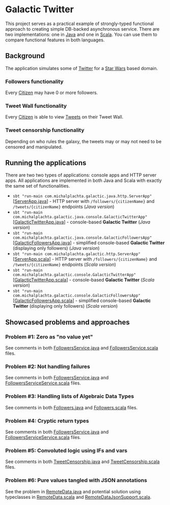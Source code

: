 # Galactic Twitter
This project serves as a practical example of strongly-typed functional approach to creating simple DB-backed asynchronous service. There are two implementations: one in [Java](src/main/java) and one in [Scala](src/main/scala). You can use them to compare functional features in both languages.

## Background
The application simulates some of [Twitter](http://twitter.com) for a [Star Wars](http://www.starwars.com) based domain.

### Followers functionality
Every [Citizen](src/main/scala/com/michalplachta/galactic/values/Citizen.scala) may have 0 or more followers.

### Tweet Wall functionality
Every [Citizen](src/main/scala/com/michalplachta/galactic/values/Citizen.scala) is able to view [Tweets](src/main/scala/com/michalplachta/galactic/values/Tweet.scala) on their Tweet Wall.

### Tweet censorship functionality
Depending on who rules the galaxy, the tweets may or may not need to be censored and manipulated.

## Running the applications
There are two two types of applications: console apps and HTTP server apps. All applications are implemented in both Java and Scala with exactly the same set of functionalities. 

- `sbt "run-main com.michalplachta.galactic.java.http.ServerApp"` [[ServerApp.java](src/main/java/com/michalplachta/galactic/java/http/ServerApp.java)] - HTTP server with `/followers/{citizenName}` and `/tweets/{citizenName}` endpoints (*Java version*)
- `sbt "run-main com.michalplachta.galactic.java.console.GalacticTwitterApp"`  [[GalacticTwitterApp.java](src/main/java/com/michalplachta/galactic/java/console/GalacticTwitterApp.java)] - console-based **Galactic Twitter** (*Java version*)
- `sbt "run-main com.michalplachta.galactic.java.console.GalacticFollowersApp"`  [[GalacticFollowersApp.java](src/main/java/com/michalplachta/galactic/java/console/GalacticFollowersApp.java)] - simplified console-based **Galactic Twitter** (displaying only followers) (*Java version*)
- `sbt "run-main com.michalplachta.galactic.http.ServerApp"` [[ServerApp.scala](src/main/scala/com/michalplachta/galactic/http/ServerApp.scala)] - HTTP server with `/followers/{citizenName}` and `/tweets/{citizenName}` endpoints (*Scala version*)
- `sbt "run-main com.michalplachta.galactic.console.GalacticTwitterApp"` [[GalacticTwitterApp.scala](src/main/scala/com/michalplachta/galactic/console/GalacticTwitterApp.scala)] - console-based **Galactic Twitter** (*Scala version*)
- `sbt "run-main com.michalplachta.galactic.console.GalacticFollowersApp"` [[GalacticFollowersApp.scala](src/main/scala/com/michalplachta/galactic/console/GalacticFollowersApp.scala)] - simplified console-based **Galactic Twitter** (displaying only followers) (*Scala version*)

## Showcased problems and approaches
### Problem #1: Zero as "no value yet"
See comments in both [FollowersService.java](src/main/java/com/michalplachta/galactic/java/service/FollowersService.java) and [FollowersService.scala](src/main/scala/com/michalplachta/galactic/service/FollowersService.scala) files.

### Problem #2: Not handling failures 
See comments in both [FollowersService.java](src/main/java/com/michalplachta/galactic/java/service/FollowersService.java) and [FollowersServiceService.scala](src/main/scala/com/michalplachta/galactic/service/FollowersService.scala) files.

### Problem #3: Handling lists of Algebraic Data Types
See comments in both [Followers.java](src/main/java/com/michalplachta/galactic/java/logic/Followers.java) and [Followers.scala](src/main/scala/com/michalplachta/galactic/logic/Followers.scala) files.

### Problem #4: Cryptic return types
See comments in both [FollowersService.java](src/main/java/com/michalplachta/galactic/java/service/FollowersService.java) and [FollowersServiceService.scala](src/main/scala/com/michalplachta/galactic/service/FollowersService.scala) files.

### Problem #5: Convoluted logic using IFs and vars
See comments in both [TweetCensorship.java](src/main/java/com/michalplachta/galactic/java/logic/TweetCensorship.java) and [TweetCensorship.scala](src/main/scala/com/michalplachta/galactic/logic/TweetCensorship.scala) files.

### Problem #6: Pure values tangled with JSON annotations
See the problem in [RemoteData.java](src/main/java/com/michalplachta/galactic/java/values/remotedata/RemoteData.java) and potential solution using typeclasses in [RemoteData.scala](src/main/scala/com/michalplachta/galactic/values/RemoteData.scala) and [RemoteDataJsonSupport.scala](src/main/scala/com/michalplachta/galactic/http/RemoteDataJsonSupport.scala).


